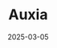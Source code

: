 ---  
layout: startup_page  
title: "Auxia"  
id: "auxia.io"  
permalink: "/auxiaauxia.io03052025/"  
website: "https://www.auxia.io/"  
funding_round: "Series A & Seed"  
funding_amount: "$23.5M"  
investors: "VMG Technology Partners, MUFG Innovation Partners (MUIP), Incubate Fund, Vela Partners, Stage 2 Capital, Lorraine Twohill, Arjan Dijk, David Fischer, and more than 50 industry leaders"  
about: "Auxia is an Agentic Customer Journey Orchestration Platform that helps companies transform how they engage with customers and drive additional revenue. It empowers B2C enterprises to unlock the full potential of their first-party data by seamlessly orchestrating intelligent customer journeys, converting raw data into intelligent growth models that deliver dynamic, personalized content."  
markets: "Marketing, AI, Artificial Intelligence (AI), Information Technology, Productivity Tools, Software"  
hq: "Palo Alto, California, United States"  
founded_year: "2022"  
linkedin: "https://www.linkedin.com/company/auxia-io"  
twitter: ""  
instagram: ""  
facebook: ""  
crunchbase: "https://www.crunchbase.com/organization/auxia"  
pitchbook: "https://pitchbook.com/profiles/company/501638-05"  

date_display: "05-Mar-2025"  
date: "2025-03-05"

# SEO Optimization  
meta_title: "Auxia - Series A & Seed Funding ($23.5M)"  
meta_description: "Auxia, Auxia is an Agentic Customer Journey Orchestration Platform that helps companies transform how they engage with customers and drive additional revenue..."  
meta_keywords: "Auxia, Marketing, AI, Artificial Intelligence (AI), Information Technology, Productivity Tools, Software, Series A & Seed funding"  
canonical_url: "https://startup.projectstartups.com/auxiaauxia.io03052025/"  
---